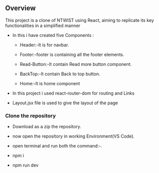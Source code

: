 ## Overview

This project is a clone of NTWIST using React, aiming to replicate its key functionalities in a simplified manner

* In this i have created five Components :

   - Header:-It is for navbar.
   
   - Footer:-footer is containing all the footer elements.
   
   - Read-Button:-It contain Read more button component.
   
   - BackTop:-It contain Back to top button.
   
   - Home:-It is home component
   
+ In this project i used react-router-dom for routing and Links

+ Layout.jsx file is used to give the layout of  the page

### Clone the repository

* Download as a zip the repository.

* now open the repository in working Environment(VS Code).

* open terminal and run both the command:-.

* npm i

* npm run dev

